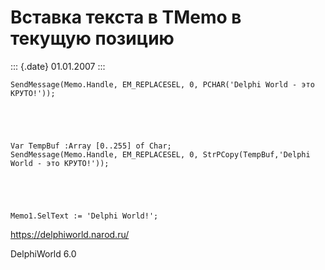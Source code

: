 Вставка текста в TMemo в текущую позицию
========================================

::: {.date}
01.01.2007
:::

    SendMessage(Memo.Handle, EM_REPLACESEL, 0, PCHAR('Delphi World - это КРУТО!'));
     
     
     
     
     
    Var TempBuf :Array [0..255] of Char;
    SendMessage(Memo.Handle, EM_REPLACESEL, 0, StrPCopy(TempBuf,'Delphi World - это КРУТО!'));
     
     
     
     
     
    Memo1.SelText := 'Delphi World!';
     
     

<https://delphiworld.narod.ru/>

DelphiWorld 6.0
